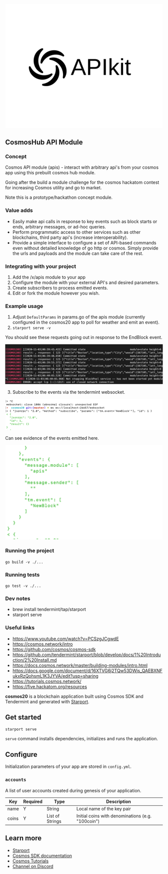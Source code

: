 <p align='center'>
    <img src="./img/apikit.png"/>
</p>

## CosmosHub API Module

### Concept

Cosmos API module (apis) - interact with arbitrary api's from your cosmos app using this prebuilt cosmos hub module.

Going after the build a module challenge for the cosmos hackatom contest for increasing Cosmos utility and go to market.

Note this is a prototype/hackathon concept module.

### Value adds

- Easily make api calls in response to key events such as block starts or ends, arbitrary messages, or ad-hoc queries.
- Perform programmatic access to other services such as other blockchains, third party api's (increase interoperability).
- Provide a simple interface to configure a set of API-based commands even without detailed knowledge of go http or cosmos. Simply provide the urls and payloads and the module can take care of the rest.

### Integrating with your project

1. Add the /x/apis module to your app
2. Configure the module with your external API's and desired parameters.
3. Create subscribers to process emitted events.
4. Edit or fork the module however you wish.

### Example usage

1. Adjust `DefaultParams` in params.go of the apis module (currently configured in the cosmos20 app to poll for weather and emit an event).
2. `starport serve -v`

You should see these requests going out in response to the EndBlock event.

<img src="./img/debug.png" width=600>

3. Subscribe to the events via the tendermint websocket.

<img src="./img/subscribe.png" width=600>

Can see evidence of the events emitted here.

<img src="./img/event.png" width=600>

### Running the project

`go build -v ./...`

### Running tests

`go test -v ./...`

### Dev notes

- brew install tendermint/tap/starport
- starport serve

### Useful links

- https://www.youtube.com/watch?v=PCSzgJCgwdE
- https://cosmos.network/intro
- https://github.com/cosmos/cosmos-sdk
- https://github.com/tendermint/starport/blob/develop/docs/1%20Introduction/2%20Install.md
- https://docs.cosmos.network/master/building-modules/intro.html
- https://docs.google.com/document/d/16XTVG6j2TQw53DWjs_QAEBXNFukxRzQohsmL1K3JYVA/edit?usp=sharing
- https://tutorials.cosmos.network/
- https://five.hackatom.org/resources

**cosmos20** is a blockchain application built using Cosmos SDK and Tendermint and generated with [Starport](https://github.com/tendermint/starport).

## Get started

```
starport serve
```

`serve` command installs dependencies, initializes and runs the application.

## Configure

Initialization parameters of your app are stored in `config.yml`.

### `accounts`

A list of user accounts created during genesis of your application.

| Key   | Required | Type            | Description                                       |
| ----- | -------- | --------------- | ------------------------------------------------- |
| name  | Y        | String          | Local name of the key pair                        |
| coins | Y        | List of Strings | Initial coins with denominations (e.g. "100coin") |

## Learn more

- [Starport](https://github.com/tendermint/starport)
- [Cosmos SDK documentation](https://docs.cosmos.network)
- [Cosmos Tutorials](https://tutorials.cosmos.network)
- [Channel on Discord](https://discord.gg/W8trcGV)
